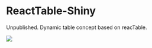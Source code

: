 # ReactTable-Shiny
Unpublished. Dynamic table concept based on reacTable.

![](https://www.dropbox.com/s/19m8syl5h9wo3ol/reactable.png?raw=1)
